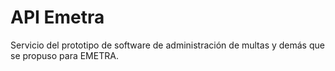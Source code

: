 # API Emetra
 
Servicio del prototipo de software de administración de multas y demás que se propuso para EMETRA. 
